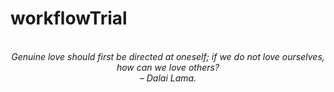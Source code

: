 # workflowTrial
<!-- QUOTE:START -->
<p align="center"><br><i>Genuine love should first be directed at oneself; if we do not love ourselves, how can we love others?</i><br><i>– Dalai Lama.</i><br></p>
<!-- QUOTE:END -->

